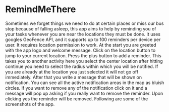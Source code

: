 # RemindMeThere
Sometimes we forget things we need to do at certain places or miss our bus stop because of falling asleep, this app aims to help by reminding you of your tasks whenever you are near the locations they must be done. It uses googles GeoFence API, and it supports up to 100 reminders per device per user. It requires location permission to work.  At the start you are greeted with the app logo and welcome message.  Click on the location button to jump to your current location. Press the plus button to add a reminder. This takes you to another activity here you select the center location after hitting continue you need to select the radius within which you will be notified. If you are already at the location you just selected it will not go off immediately. After that you write a message that will be shown on notification. You can see all the active notification areas in the map as bluish circles. If you want to remove any of the notification click on it and a message will pop up asking if you really want to remove the reminder. Upon clicking yes the reminder will be removed. Following are some of the screenshots of the app.
